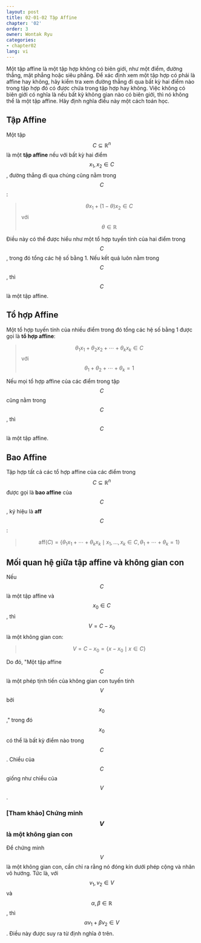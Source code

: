 ```yaml
---
layout: post
title: 02-01-02 Tập Affine
chapter: '02'
order: 3
owner: Wontak Ryu
categories:
- chapter02
lang: vi
---
```


Một tập affine là một tập hợp không có biên giới, như một điểm, đường thẳng, mặt phẳng hoặc siêu phẳng. Để xác định xem một tập hợp có phải là affine hay không, hãy kiểm tra xem đường thẳng đi qua bất kỳ hai điểm nào trong tập hợp đó có được chứa trong tập hợp hay không. Việc không có biên giới có nghĩa là nếu bất kỳ không gian nào có biên giới, thì nó không thể là một tập affine. Hãy định nghĩa điều này một cách toán học.

## Tập Affine

Một tập $$C \subseteq \mathbb{R}^n$$ là một **tập affine** nếu với bất kỳ hai điểm $$x_1, x_2 \in C$$, đường thẳng đi qua chúng cũng nằm trong $$C$$:
> $$\theta x_1 + (1-\theta)x_2 \in C$$ với $$\theta \in \mathbb{R}$$

Điều này có thể được hiểu như một tổ hợp tuyến tính của hai điểm trong $$C$$, trong đó tổng các hệ số bằng 1. Nếu kết quả luôn nằm trong $$C$$, thì $$C$$ là một tập affine.

## Tổ hợp Affine

Một tổ hợp tuyến tính của nhiều điểm trong đó tổng các hệ số bằng 1 được gọi là **tổ hợp affine**:
> $$\theta_1 x_1 + \theta_2 x_2 + \cdots + \theta_k x_k \in C$$ với $$\theta_1 + \theta_2 + \cdots + \theta_k = 1$$

Nếu mọi tổ hợp affine của các điểm trong tập $$C$$ cũng nằm trong $$C$$, thì $$C$$ là một tập affine.

## Bao Affine

Tập hợp tất cả các tổ hợp affine của các điểm trong $$C \subseteq \mathbb{R}^n$$ được gọi là **bao affine** của $$C$$, ký hiệu là **aff** $$C$$:
> $$ \text{aff} (C) = \{ \theta_1 x_1 + \cdots + \theta_k x_k \mid x_1, ..., x_k \in C, \theta_1 + \cdots + \theta_k = 1 \} $$

## Mối quan hệ giữa tập affine và không gian con

Nếu $$C$$ là một tập affine và $$x_0 \in C$$, thì $$V = C - x_0$$ là một không gian con:
> $$V = C - x_0 =  \{ x - x_0 \mid x \in C \}$$

Do đó, "Một tập affine $$C$$ là một phép tịnh tiến của không gian con tuyến tính $$V$$ bởi $$x_0$$," trong đó $$x_0$$ có thể là bất kỳ điểm nào trong $$C$$. Chiều của $$C$$ giống như chiều của $$V$$.

### [Tham khảo] Chứng minh $$V$$ là một không gian con

Để chứng minh $$V$$ là một không gian con, cần chỉ ra rằng nó đóng kín dưới phép cộng và nhân vô hướng. Tức là, với $$v_1, v_2 \in V$$ và $$\alpha, \beta \in \mathbb{R}$$, thì $$\alpha v_1 + \beta v_2 \in V$$. Điều này được suy ra từ định nghĩa ở trên.
